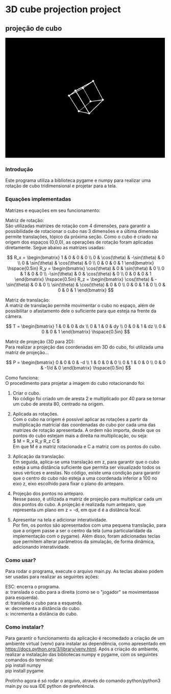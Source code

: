 # 3D cube projection project
## projeção de cubo 

<img src="3d_cube.gif" width=500>


### Introdução  
Este programa utiliza a biblioteca pygame e numpy para realizar uma rotação de cubo tridimensional e projetar para a tela.

### Equações implementadas  
Matrizes e equações em seu funcionamento:

Matriz de rotação:  
São utilizadas matrizes de rotação com 4 dimensões, para garantir a possibilidade de rotacionar o cubo nas 3 dimensões e a última dimensão permite translações, tópico da próxima seção. Como o cubo é criado na origem dos espaços (0,0,0), as operações de rotação foram aplicadas diretamente. Segue abaixo as matrizes usadas:

$$
R_x = \begin{bmatrix}
1 & 0 & 0 & 0 \\
0 & \cos(\theta) & -\sin(\theta) & 0 \\
0 & \sin(\theta) & \cos(\theta) & 0 \\
0 & 0 & 0 & 1
\end{bmatrix}
\hspace{0.5in}
R_y = \begin{bmatrix}
\cos(\theta) & 0 & \sin(\theta) & 0 \\
0 & 1 & 0 & 0 \\
-\sin(\theta) & 0 & \cos(\theta) & 0 \\
0 & 0 & 0 & 1
\end{bmatrix}
\hspace{0.5in}
R_z = \begin{bmatrix}
\cos(\theta) & - \sin(\theta) & 0 & 0 \\
\sin(\theta) & \cos(\theta) & 0 & 0 \\
0 & 0 & 1 & 0 \\
0 & 0 & 0 & 1
\end{bmatrix}
$$

Matriz de translação:  
A matriz de translação permite movimentar o cubo no espaço, além de possibilitar o afastamento dele o suficiente para que esteja na frente da câmera.

$$
T = \begin{bmatrix}
1 & 0 & 0 & dx \\
0 & 1 & 0 & dy \\
0 & 0 & 1 & dz \\
0 & 0 & 0 & 1
\end{bmatrix}  
\hspace{0.5in}
$$

Matriz de projeção (3D para 2D):  
Para realizar a projeção das coordenadas em 3D do cubo, foi utilizada uma matriz de projeção...  

$$
P = \begin{bmatrix}
0 & 0 & 0 & -d \\
1 & 0 & 0 & 0 \\
0 & 1 & 0 & 0 \\
0 & 0 & -1/d & 0
\end{bmatrix}  
\hspace{0.5in}
$$


Como funciona:  
O procedimento para projetar a imagem do cubo rotacionando foi:
1. Criar o cubo.  
No código foi criado um de aresta 2 e multiplicado por 40 para se tornar um cubo de aresta 80, centrado na origem.
  
2. Aplicada as rotações.  
Com o cubo na origem é possível aplicar as rotações a partir da multiplicação matricial das coordenadas do cubo por cada uma das matrizes de rotação apresentada. A ordem não importa, desde que os pontos do cubo estejam mais a direita na multiplicação, ou seja:  
$ M = R_x  R_y  R_z C  $  
Em que M é a matriz rotacionada e C a matriz com os pontos do cubo.
  
3. Aplicação da translação.  
Em seguida, aplica-se uma translação em z, para garantir que o cubo esteja a uma distância suficiente que permita ser visualizado todos os seus vértices e arestas. No código, existe uma condição para garantir que o centro do cubo não esteja a uma coordenada inferior a 100 no eixo z, eixo escolhido para fixar o plano do anteparo.
  
4. Projeção dos pontos no anteparo.  
Nesse passo, é utilizada a matriz de projeção para multiplicar cada um dos pontos do cubo. A projeção é realizada num anteparo, que representa um plano em z = -d, em que d é a distância focal.
  
5. Apresentar na tela e adicionar interatividade.  
Por fim, os pontos são apresentados com uma pequena translação, para que a origem passe a ser o centro da tela (uma particularidade da implementação com o pygame). Além disso, foram adicionadas teclas que permitem alterar parâmetros da simulação, de forma dinâmica, adicionando interatividade. 

### Como usar?
Para rodar o programa, execute o arquivo main.py. As teclas abaixo podem ser usadas para realizar as seguintes ações:

ESC: encerra o programa.  
a: translada o cubo para a direita (como se o "jogador" se movimentasse para esquerda).   
d: translada o cubo para a esquerda.  
w: decrementa a distância do cubo.  
s: incrementa a distância do cubo.  


### Como instalar?  
Para garantir o funcionamento da aplicação é recomedado a criação de um ambiente virtual (venv) para instalar as dependência, como apresentado em https://docs.python.org/3/library/venv.html. Após a criação do ambiente, realizar a instalação das bibliotecas numpy e pygame, com os seguintes comandos do terminal:  
pip install numpy  
pip install pygame

Protinho agora é só rodar o arquivo, através do comando python/python3 main.py ou sua IDE python de preferência.